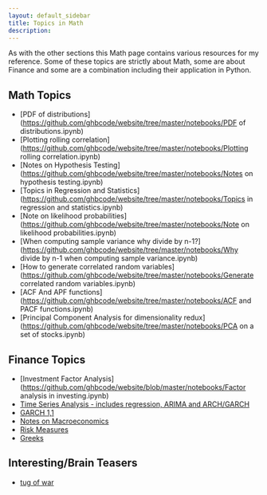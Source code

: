 ```yaml
---
layout: default_sidebar
title: Topics in Math
description:
---
```


As with the other sections this Math page contains various resources for my reference. Some of these topics are strictly about Math, some are about Finance and some are a combination including their application in Python.


## Math Topics
* [PDF of distributions](https://github.com/ghbcode/website/tree/master/notebooks/PDF of distributions.ipynb)
* [Plotting rolling correlation](https://github.com/ghbcode/website/tree/master/notebooks/Plotting rolling correlation.ipynb) 
* [Notes on Hypothesis Testing](https://github.com/ghbcode/website/tree/master/notebooks/Notes on hypothesis testing.ipynb) 
* [Topics in Regression and Statistics](https://github.com/ghbcode/website/tree/master/notebooks/Topics in regression and statistics.ipynb)
* [Note on likelihood probabilities](https://github.com/ghbcode/website/tree/master/notebooks/Note on likelihood probabilities.ipynb)
* [When computing sample variance why divide by n-1?](https://github.com/ghbcode/website/tree/master/notebooks/Why divide by n-1 when computing sample variance.ipynb)
* [How to generate correlated random variables](https://github.com/ghbcode/website/tree/master/notebooks/Generate correlated random variables.ipynb)
* [ACF And APF functions](https://github.com/ghbcode/website/tree/master/notebooks/ACF and PACF functions.ipynb)
* [Principal Component Analysis for dimensionality redux](https://github.com/ghbcode/website/tree/master/notebooks/PCA on a set of stocks.ipynb)


## Finance Topics
* [Investment Factor Analysis](https://github.com/ghbcode/website/blob/master/notebooks/Factor analysis in investing.ipynb)
* [Time Series Analysis - includes regression, ARIMA and ARCH/GARCH](/website/notebooks/TS.html)
* [GARCH 1,1](https://github.com/ghbcode/website/tree/master/notebooks/GARCH(1,1).ipynb)
* [Notes on Macroeconomics](/website/notebooks/macroeconomics.html)
* [Risk Measures](/website/notebooks/risk.ipynb)
* [Greeks](/website/notebooks/greeks.ipynb)

## Interesting/Brain Teasers

* [tug of war](https://github.com/ghbcode/website/tree/master/notebooks/Tug-of-war.ipynb)